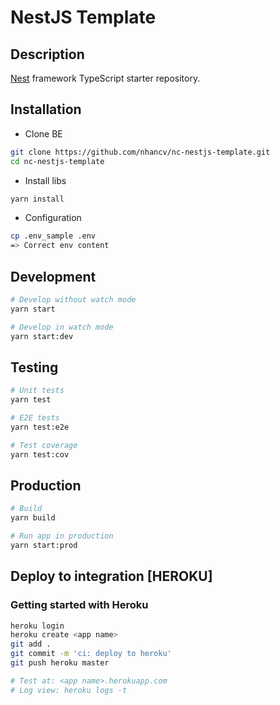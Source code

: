 # NestJS Template

## Description

[Nest](https://github.com/nestjs/nest) framework TypeScript starter repository.

## Installation

- Clone BE

```bash
git clone https://github.com/nhancv/nc-nestjs-template.git
cd nc-nestjs-template
```

- Install libs

```bash
yarn install
```

- Configuration

```bash
cp .env_sample .env
=> Correct env content
```

## Development

```bash
# Develop without watch mode
yarn start

# Develop in watch mode
yarn start:dev
```

## Testing

```bash
# Unit tests
yarn test

# E2E tests
yarn test:e2e

# Test coverage
yarn test:cov
```

## Production

```bash
# Build
yarn build

# Run app in production
yarn start:prod
```

## Deploy to integration [HEROKU]

### Getting started with Heroku

```bash
heroku login
heroku create <app name>
git add .
git commit -m 'ci: deploy to heroku'
git push heroku master

# Test at: <app name>.herokuapp.com
# Log view: heroku logs -t
```
